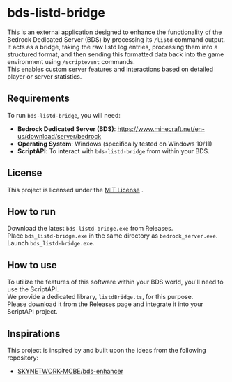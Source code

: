 # bds-listd-bridge

This is an external application designed to enhance the functionality of the Bedrock Dedicated Server (BDS) by processing its `/listd` command output.  
It acts as a bridge, taking the raw listd log entries, processing them into a structured format, and then sending this formatted data back into the game environment using `/scriptevent` commands.  
This enables custom server features and interactions based on detailed player or server statistics.

## Requirements

To run `bds-listd-bridge`, you will need:

* **Bedrock Dedicated Server (BDS)**: https://www.minecraft.net/en-us/download/server/bedrock
* **Operating System**: Windows (specifically tested on Windows 10/11)
* **ScriptAPI**: To interact with `bds-listd-bridge` from within your BDS.

## License

This project is licensed under the [MIT License](LICENSE) .

## How to run

Download the latest `bds-listd-bridge.exe` from Releases.  
Place `bds_listd-bridge.exe` in the same directory as `bedrock_server.exe`.  
Launch `bds_listd-bridge.exe`.

## How to use

To utilize the features of this software within your BDS world, you'll need to use the ScriptAPI.  
We provide a dedicated library, `listdBridge.ts`, for this purpose.  
Please download it from the Releases page and integrate it into your ScriptAPI project.

## Inspirations

This project is inspired by and built upon the ideas from the following repository:

* [SKYNETWORK-MCBE/bds-enhancer](https://github.com/SKYNETWORK-MCBE/bds-enhancer)


